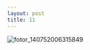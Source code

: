 ```yaml
---
layout: post
title: 11
---
```

![fotor_140752006315849](https://user-images.githubusercontent.com/26464535/28239898-7b2b1914-69b1-11e7-96f5-bd2214c6aadc.jpg)
